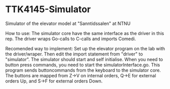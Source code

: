 # TTK4145-Simulator
Simulator of the elevator model at "Sanntidssalen" at NTNU

How to use: 
The simulator core have the same interface as the driver in this rep. The driver wraps Go-calls to C-calls and imports Comedi.

Recomended way to implement:
Set up the elevator program on the lab with the driver/wraper. Then edit the import statement from "driver" to "simulator". The simulator should start and self initialise. When you need to button press commands, you need to start the simulatorInterface.go. This program sends buttoncommands from the keyboard to the simulator core. The buttons are mapped from Z->V on internal orders, Q->E for external orders Up, and S->F for external orders Down.